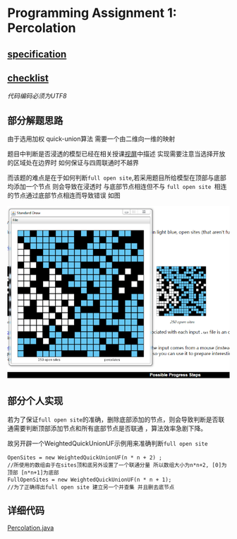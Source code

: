 # Programming Assignment 1: Percolation

## [specification](http://coursera.cs.princeton.edu/algs4/assignments/percolation.html)

## [checklist](http://coursera.cs.princeton.edu/algs4/checklists/percolation.html)

*代码编码必须为UTF8*

## 部分解题思路
由于选用加权 quick-union算法 需要一个由二维向一维的映射

题目中判断是否浸透的模型已经在相关授课[视屏]()中描述  实现需要注意当选择开放的区域处在边界时 如何保证与四周联通时不越界

而该题的难点是在于如何判断`full open site`,若采用题目所给模型在顶部与底部均添加一个节点  则会导致在浸透时  与底部节点相连但不与 `full open site `相连的节点通过底部节点相连而导致错误 如图

![错误的情况](PA1.01.png)

## 部分个人实现

若为了保证`full open site`的准确，删除底部添加的节点，则会导致判断是否联通需要判断顶部添加节点和所有底部节点是否联通 ，算法效率急剧下降。

故另开辟一个WeightedQuickUnionUF示例用来准确判断`full open site`

    OpenSites = new WeightedQuickUnionUF(n * n + 2) ;
    //所使用的数组由于在sites顶和底另外设置了一个联通分量 所以数组大小为n*n+2, [0]为顶部 [n*n+1]为底部
    FullOpenSites = new WeightedQuickUnionUF(n * n + 1);
    //为了正确得出full open site 建立另一个并查集 并且删去底节点

## 详细代码
  [Percolation.java](Percolation.java)